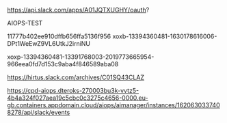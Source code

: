 https://api.slack.com/apps/A01JQTXUGHY/oauth?

AIOPS-TEST

11777b402ee910dffb656ffa5136f956
xoxb-13394360481-1630178616006-DPt1WeEwZ9VL6UtkJ2irniNU

xoxp-13394360481-13391768003-2019773665954-966eea0fd7d153c9aba4f846589aba08


https://hirtus.slack.com/archives/C01SQ43CLAZ




https://cpd-aiops.dteroks-270003bu3k-vvtz5-4b4a324f027aea19c5cbc0c3275c4656-0000.eu-gb.containers.appdomain.cloud/aiops/aimanager/instances/1620630337408278/api/slack/events